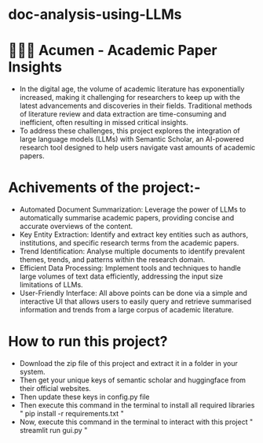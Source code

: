# doc-analysis-using-LLMs

# 👨🏻‍💻 Acumen - Academic Paper Insights

- In the digital age, the volume of academic literature has exponentially increased, making it challenging for researchers to keep up with the latest advancements and discoveries in their fields. Traditional methods of literature review and data extraction are time-consuming and inefficient, often resulting in missed critical insights.
- To address these challenges, this project explores the integration of large language models (LLMs) with Semantic Scholar, an AI-powered research tool designed to help users navigate vast amounts of academic papers.


# Achivements of the project:-

- Automated Document Summarization: Leverage the power of LLMs to automatically summarise academic papers, providing concise and accurate overviews of the content.
- Key Entity Extraction: Identify and extract key entities such as authors, institutions, and specific research terms from the academic papers.
- Trend Identification: Analyse multiple documents to identify prevalent themes, trends, and patterns within the research domain.
- Efficient Data Processing: Implement tools and techniques to handle large volumes of text data efficiently, addressing the input size limitations of LLMs.
- User-Friendly Interface: All above points can be done via a simple and interactive UI that allows users to easily query and retrieve summarised information and trends from a large corpus of academic literature.

# How to run this project?

- Download the zip file of this project and extract it in a folder in your system.
- Then get your unique keys of semantic scholar and huggingface from their official websites.
- Then update these keys in config.py file
- Then execute this command in the terminal to install all required libraries
"
  pip install -r requirements.txt
"
- Now, execute this command in the terminal to interact with this project
"
  streamlit run gui.py
"
